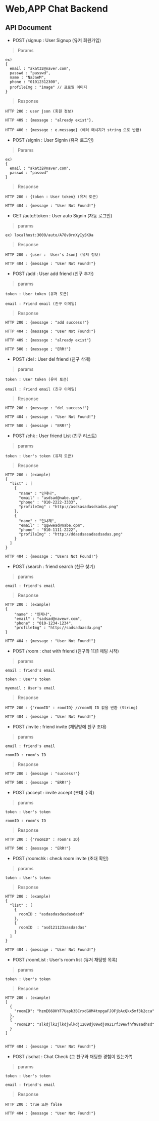 # Web,APP Chat Backend


## API Document

* POST /signup : User Signup (유저 회원가입)

> Params

    ex)
    {
      email : "akat32@naver.com",
      passwd : "passwd",
      name : "NaJaeM",
      phone : "01012312300",
      profileImg : "image" // 프로필 이미지
    }

> Response

    HTTP 200 : user json (회원 정보)

    HTTP 409 : {message : "already exist"},

    HTTP 400 : {message : e.message} (에러 메시지가 string 으로 반환)

* POST /signin : User Signin (유저 로그인)

> Params

    ex)
    {
      email : "akat32@naver.com",
      passwd : "passwd"
    }
> Response

    HTTP 200 : {token : User token} (유저 토큰)

    HTTP 404 : {message : "User Not Found!"}

* GET /auto/:token : User auto Signin (자동 로그인)

> params

    ex) localhost:3000/auto/A78v8rnXyIySK9a

> Response

    HTTP 200 : {user :  User's Json} (유저 정보)

    HTTP 404 : {message : "User Not Found!"}

* POST /add : User add friend (친구 추가)

> params

    token : User token (유저 토큰)

    email : Friend email (친구 이메일)

> Response

    HTTP 200 : {message : "add success!"}

    HTTP 404 : {message : "User Not Found!"}

    HTTP 409 : {message : "already exist"}

    HTTP 500 : {message ; "ERR!"}

* POST /del : User del friend (친구 삭제)

> params

    token : User token (유저 토큰)

    email : Friend email (친구 이메일)

> Response

    HTTP 200 : {message : "del success!"}

    HTTP 404 : {message : "User Not Found!"}

    HTTP 500 : {message : "ERR!"}

* POST /chk : User friend List (친구 리스트)

> params

    token : User's token (유저 토큰)

> Response

    HTTP 200 : (example)
    {
      "list" : [
        {
          "name" : "민재나",
          "email" : "asdsad@nabe.cpm",
          "phone" : "010-2222-3333",
          "profileImg" : "http://asdsasadasdsadas.png"
        },
        {
          "name" : "민나재",
          "email" : "qqwwead@nabe.cpm",
          "phone" : "010-1111-2222",
          "profileImg" : "http://ddasdsasadasdsadas.png"
        }
      ]
    }

    HTTP 404 : {message : "Users Not Found!"}

* POST /search : friend search (친구 찾기)

> params

    email : friend's email

> Response

    HTTP 200 : (example)
    {
        "name" : "민재나",
        "email" : "sadsad@navewr.com",
        "phone" : "010-1234-1234",
        "profileImg" : "http://sadsadaasda.png"
    }

    HTTP 404 : {message : "User Not Found!"}

* POST /room : chat with friend (친구와 1대1 채팅 시작)

> params

    email : friend's email

    token : User's token

    myemail : User's email
> Response

    HTTP 200 : {"roomID" : roodID} //room의 ID 값을 반환 (String)

    HTTP 404 : {message : "User Not Found!"}

* POST /invite : friend invite (채팅방에 친구 초대)

> params

    email : friend's email

    roomID : room's ID

> Response

    HTTP 200 : {message : "success!"}

    HTTP 500 : {message : "ERR!"}

* POST /accept : invite accept (초대 수락)

> params

    token : User's token

    roomID : room's ID

> Response

    HTTP 200 : {"roomID" : room's ID}

    HTTP 500 : {message : "ERR!"}

* POST /roomchk : check room invite (초대 확인)

> params

    token : User's token

> Response

    HTTP 200 : (example)
    {
      "list" : [
        {
          roomID : "asdasdasdasdasdasd"
        },
        {
          roomID  : "asd121123aasdasdas"
        }
      ]
    }

    HTTP 404 : {message : "User Not Found!"}

* POST /roomList : User's room list (유저 채팅방 목록)

> params

    token : User's token

> Response

    HTTP 200 : (example)
    [
      {
        "roomID": "hzmE66OHYF7Uapk3BCrxdGUM4tnpgaFJOFjbAcQkx5mf3k2cca"
      },
      {
        "roomID": "slkdjlk2jlkdjwlkdj1209dj09wdj0921rf39ewfhf98sadhsd"
      }
    ]


    HTTP 404 : {message : "User Not Found!"}

* POST /ischat : Chat Check (그 친구와 채팅한 경험이 있는가?)

> params

    token : User's token

    email : friend's email

> Response

    HTTP 200 : true 또는 false

    HTTP 404 : {message : "User Not Found!"}
